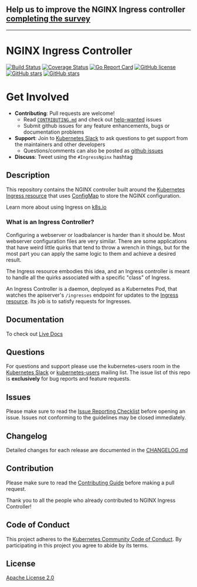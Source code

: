 ## Help us to improve the NGINX Ingress controller [completing the survey](https://docs.google.com/forms/d/15ULTOvYDsV920V0GWrspew4yyjEmTAi740Wr34UgKwA/viewform)

---

# NGINX Ingress Controller

[![Build Status](https://travis-ci.org/kubernetes/ingress-nginx.svg?branch=master)](https://travis-ci.org/kubernetes/ingress-nginx)
[![Coverage Status](https://codecov.io/gh/kubernetes/ingress-nginx/branch/master/graph/badge.svg)](https://codecov.io/gh/kubernetes/ingress-nginx)
[![Go Report Card](https://goreportcard.com/badge/github.com/kubernetes/ingress-nginx)](https://goreportcard.com/report/github.com/kubernetes/ingress-nginx)
[![GitHub license](https://img.shields.io/github/license/kubernetes/ingress-nginx.svg)](https://github.com/kubernetes/ingress-nginx/blob/master/LICENSE)
[![GitHub stars](https://img.shields.io/github/stars/kubernetes/ingress-nginx.svg)](https://github.com/kubernetes/ingress-nginx/stargazers)
[![GitHub stars](https://img.shields.io/badge/contributions-welcome-orange.svg)](https://github.com/kubernetes/ingress-nginx/blob/master/CONTRIBUTING.md)



# Get Involved

* **Contributing**: Pull requests are welcome!
  * Read [`CONTRIBUTING.md`](CONTRIBUTING.md) and check out [help-wanted](https://github.com/kubernetes/ingress-nginx/labels/help%20wanted) issues
  * Submit github issues for any feature enhancements, bugs or documentation problems
* **Support**: Join to [Kubernetes Slack](http://slack.kubernetes.io/) to ask questions to get support from the maintainers and other developers
  * Questions/comments can also be posted as [github issues](https://github.com/kubernetes/ingress-nginx/issues)
* **Discuss**: Tweet using the `#IngressNginx` hashtag


## Description

This repository contains the NGINX controller built around the [Kubernetes Ingress resource](http://kubernetes.io/docs/user-guide/ingress/) that uses [ConfigMap](https://kubernetes.io/docs/tasks/configure-pod-container/configure-pod-configmap/#understanding-configmaps-and-pods) to store the NGINX configuration.

Learn more about using Ingress on [k8s.io](http://kubernetes.io/docs/user-guide/ingress/)

### What is an Ingress Controller?

Configuring a webserver or loadbalancer is harder than it should be. Most webserver configuration files are very similar. There are some applications that have weird little quirks that tend to throw a wrench in things, but for the most part you can apply the same logic to them and achieve a desired result.

The Ingress resource embodies this idea, and an Ingress controller is meant to handle all the quirks associated with a specific "class" of Ingress.

An Ingress Controller is a daemon, deployed as a Kubernetes Pod, that watches the apiserver's `/ingresses` endpoint for updates to the [Ingress resource](https://kubernetes.io/docs/concepts/services-networking/ingress/). Its job is to satisfy requests for Ingresses.


## Documentation

To check out [Live Docs](https://kubernetes.github.io/ingress-nginx/)


## Questions

For questions and support please use the kubernetes-users room in the [Kubernetes Slack](http://slack.kubernetes.io/) or [kubernetes-users](https://groups.google.com/forum/#!forum/kubernetes-users) mailing list. The issue list of this repo is **exclusively** for bug reports and feature requests.


## Issues

Please make sure to read the [Issue Reporting Checklist](https://github.com/kubernetes/ingress-nginx/blob/master/CONTRIBUTING.md#issue-reporting-guidelines) before opening an issue. Issues not conforming to the guidelines may be closed immediately.


## Changelog

Detailed changes for each release are documented in the [CHANGELOG.md](CHANGELOG.md)


## Contribution

Please make sure to read the [Contributing Guide](CONTRIBUTING.md) before making a pull request.

Thank you to all the people who already contributed to NGINX Ingress Controller!


## Code of Conduct

This project adheres to the [Kubernetes Community Code of Conduct](https://git.k8s.io/community/code-of-conduct.md).
By participating in this project you agree to abide by its terms.


## License

[Apache License 2.0](https://github.com/kubernetes/ingress-nginx/blob/master/LICENSE)

